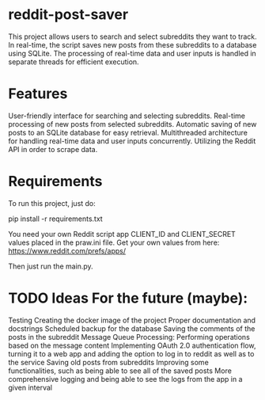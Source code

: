 # reddit-post-saver

This project allows users to search and select subreddits they want to track. In real-time, the script saves new posts from these subreddits to a database using SQLite. The processing of real-time data and user inputs is handled in separate threads for efficient execution.

# Features
User-friendly interface for searching and selecting subreddits.
Real-time processing of new posts from selected subreddits.
Automatic saving of new posts to an SQLite database for easy retrieval.
Multithreaded architecture for handling real-time data and user inputs concurrently.
Utilizing the Reddit API in order to scrape data.

# Requirements
To run this project, just do:

pip install -r requirements.txt

You need your own Reddit script app CLIENT_ID and CLIENT_SECRET values placed in the praw.ini file.
Get your own values from here:
https://www.reddit.com/prefs/apps/

Then just run the main.py.

# TODO Ideas For the future (maybe):
Testing
Creating the docker image of the project
Proper documentation and docstrings
Scheduled backup for the database
Saving the comments of the posts in the subreddit
Message Queue Processing: Performing operations based on the message content
Implementing OAuth 2.0 authentication flow, turning it to a web app and adding the option to log in to reddit as well as to the service
Saving old posts from subreddits
Improving some functionalities, such as being able to see all of the saved posts
More comprehensive logging and being able to see the logs from the app in a given interval
